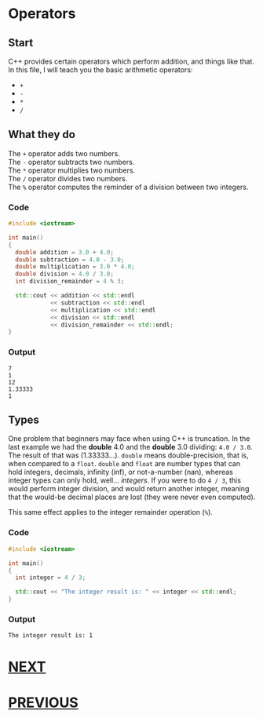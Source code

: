 # Operators

## Start

C++ provides certain operators which perform addition, and things like that. In this file, I will teach you the basic arithmetic operators:

- `+`
- `-`
- `*`
- `/`

## What they do

The `+` operator adds two numbers. \
The `-` operator subtracts two numbers. \
The `*` operator multiplies two numbers. \
The `/` operator divides two numbers. \
The `%` operator computes the reminder of a division between two integers.

### Code

```cpp
#include <iostream>

int main()
{
  double addition = 3.0 + 4.0;
  double subtraction = 4.0 - 3.0;
  double multiplication = 3.0 * 4.0;
  double division = 4.0 / 3.0;
  int division_remainder = 4 % 3;

  std::cout << addition << std::endl
            << subtraction << std::endl
            << multiplication << std::endl
            << division << std::endl
            << division_remainder << std::endl;
}
```

### Output

```shell
7
1
12
1.33333
1
```

## Types

One problem that beginners may face when using C++ is truncation. In the last example we had the **double** 4.0 and the **double** 3.0 dividing: `4.0 / 3.0`. The result of that was (1.33333...). `double` means double-precision, that is, when compared to a `float`. `double` and `float` are number types that can hold integers, decimals, infinity (inf), or not-a-number (nan), whereas integer types can only hold, well... _integers_. If you were to do `4 / 3`, this would perform integer division, and would return another integer, meaning that the would-be decimal places are lost (they were never even computed).

This same effect applies to the integer remainder operation (`%`).

### Code

```cpp
#include <iostream>

int main()
{
  int integer = 4 / 3;

  std::cout << "The integer result is: " << integer << std::endl;
}
```

### Output

```shell
The integer result is: 1
```

# [NEXT](4.%20Advanced-Operators.md)

# [PREVIOUS](2.%20Variables.md)
